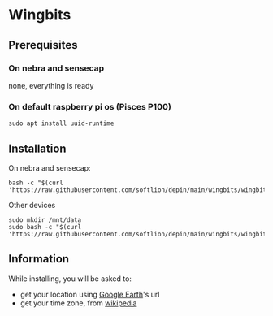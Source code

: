 # Wingbits

## Prerequisites

### On nebra and sensecap

none, everything is ready

### On default raspberry pi os (Pisces P100)
```shell
sudo apt install uuid-runtime
```

## Installation

On nebra and sensecap:

```shell
bash -c "$(curl 'https://raw.githubusercontent.com/softlion/depin/main/wingbits/wingbits.sh')"
```

Other devices
```shell
sudo mkdir /mnt/data
sudo bash -c "$(curl 'https://raw.githubusercontent.com/softlion/depin/main/wingbits/wingbits.sh')"
```

## Information

While installing, you will be asked to:
- get your location using [Google Earth](https://earth.google.com/web/)'s url
- get your time zone, from [wikipedia](https://en.wikipedia.org/wiki/List_of_tz_database_time_zones)

